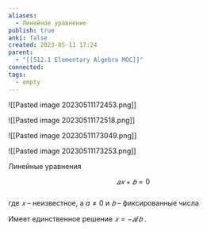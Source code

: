 ```yaml
---
aliases:
  - Линейное уравнение
publish: true
anki: false
created: 2023-05-11 17:24
parent:
  - "[[512.1 Elementary Algebra MOC]]"
connected: 
tags:
  - empty
---
```



![[Pasted image 20230511172453.png]]

![[Pasted image 20230511172518.png]]

![[Pasted image 20230511173049.png]]

![[Pasted image 20230511173253.png]]

Линейные уравнения

$$𝑎𝑥 + 𝑏 = 0$$  
где $𝑥$ – неизвестное, а  $a \ne 0$ и $𝑏$ – фиксированные числа

Имеет единственное решение $𝑥 = − 𝑎/𝑏$ .
